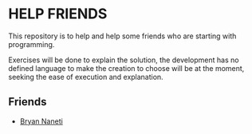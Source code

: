 # HELP FRIENDS

This repository is to help and help some friends who are starting with programming.

Exercises will be done to explain the solution, the development has no defined language to make the creation to choose will be at the moment, seeking the ease of execution and explanation.


## Friends

- [Bryan Naneti](https://github.com/BryanNaneti)
